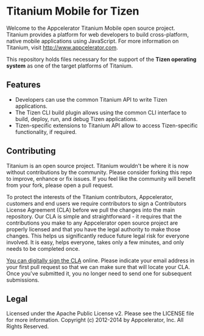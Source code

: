 Titanium Mobile for Tizen
=========================

Welcome to the Appcelerator Titanium Mobile open source project. Titanium provides a platform for web developers to build cross-platform, native mobile applications using JavaScript. For more information on Titanium, visit http://www.appcelerator.com.

This repository holds files necessary for the support of the **Tizen operating system** as one of the target platforms of Titanium.

Features
---------

- Developers can use the common Titanium API to write Tizen applications.
- The Tizen CLI build plugin allows using the common CLI interface to build, deploy, run, and debug Tizen applications.
- Tizen-specific extensions to Titanium API allow to access Tizen-specific functionality, if required.


Contributing
--------------

Titanium is an open source project.  Titanium wouldn't be where it is now without contributions by the community. Please consider forking this repo to improve, enhance or fix issues. If you feel like the community will benefit from your fork, please open a pull request. 

To protect the interests of the Titanium contributors, Appcelerator, customers and end users we require contributors to sign a Contributors License Agreement (CLA) before we pull the changes into the main repository. Our CLA is simple and straightforward - it requires that the contributions you make to any Appcelerator open source project are properly licensed and that you have the legal authority to make those changes. This helps us significantly reduce future legal risk for everyone involved. It is easy, helps everyone, takes only a few minutes, and only needs to be completed once. 

[You can digitally sign the CLA](http://bit.ly/app_cla) online. Please indicate your email address in your first pull request so that we can make sure that will locate your CLA.  Once you've submitted it, you no longer need to send one for subsequent submissions.

Legal
-----
Licensed under the Apache Public License v2. Please see the LICENSE file for more information.
Copyright (c) 2012-2014 by Appcelerator, Inc. All Rights Reserved.
